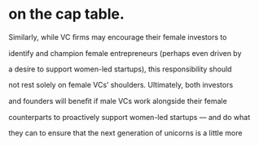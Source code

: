 # on the cap table.

Similarly, while VC ﬁrms may encourage their female investors to

identify and champion female entrepreneurs (perhaps even driven by

a desire to support women-led startups), this responsibility should

not rest solely on female VCs’ shoulders. Ultimately, both investors

and founders will beneﬁt if male VCs work alongside their female

counterparts to proactively support women-led startups — and do what

they can to ensure that the next generation of unicorns is a little more